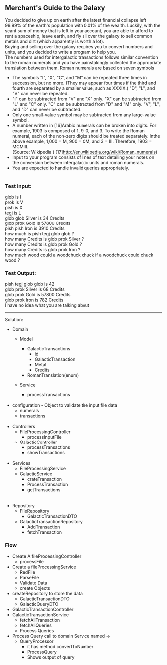 ## Merchant's Guide to the Galaxy

You decided to give up on earth after the latest financial collapse left 99.99% of the earth's population with
0.01% of the wealth. Luckily, with the scant sum of money that is left in your account, you are able to afford
to rent a spaceship, leave earth, and fly all over the galaxy to sell common metals and dirt (which
apparently is worth a lot).<br>
Buying and selling over the galaxy requires you to convert numbers and units, and you decided to write a
program to help you.<br>
The numbers used for intergalactic transactions follows similar convention to the roman numerals and you
have painstakingly collected the appropriate translation between them.
Roman numerals are based on seven symbols<br>

- The symbols "I", "X", "C", and "M" can be repeated three times in succession, but no more. (They
  may appear four times if the third and fourth are separated by a smaller value, such as XXXIX.)
  "D", "L", and "V" can never be repeated.<br>
- "I" can be subtracted from "V" and "X" only. "X" can be subtracted from "L" and "C" only. "C" can
  be subtracted from "D" and "M" only. "V", "L", and "D" can never be subtracted.<br>
- Only one small-value symbol may be subtracted from any large-value symbol.<br>
- A number written in [16]Arabic numerals can be broken into digits. For example, 1903 is
  composed of 1, 9, 0, and 3. To write the Roman numeral, each of the non-zero digits should be
  treated separately. Inthe above example, 1,000 = M, 900 = CM, and 3 = III. Therefore, 1903 =
  MCMIII.<br>
  (Source: Wikipedia ( [17]http://en.wikipedia.org/wiki/Roman_numerals)
- Input to your program consists of lines of text detailing your notes on the conversion between intergalactic
  units and roman numerals.<br>
- You are expected to handle invalid queries appropriately.<br><br>

### Test input:

glob is I <br>
prok is V<br>
pish is X<br>
tegj is L<br>
glob glob Silver is 34 Credits<br>
glob prok Gold is 57800 Credits<br>
pish pish Iron is 3910 Credits<br>
how much is pish tegj glob glob ?<br>
how many Credits is glob prok Silver ?<br>
how many Credits is glob prok Gold ?<br>
how many Credits is glob prok Iron ?<br>
how much wood could a woodchuck chuck if a woodchuck could chuck wood ?<br>

### Test Output:

pish tegj glob glob is 42<br>
glob prok Silver is 68 Credits<br>
glob prok Gold is 57800 Credits<br>
glob prok Iron is 782 Credits<br>
I have no idea what you are talking about<br>

------------------------------------------------------------------------
Solution:

- Domain
    - Model
        - GalacticTransactions
          - id
          - GalacticTransaction
          - Metal
          - Credits
        - RomanTranslation(enum)

    - Service
        - processTransactions
          <br>
          <br>
- configuration - Object to validate the input file data
    - numerals
    - transactions
      <br>
      <br>
- Controllers
    - FileProcessingController
        - processInputFile
    - GalacticController
        - processTransactions
        - showTransactions
          <br>
          <br>
- Services
    - FileProcessingService
    - GalacticService
      - crateTransaction
      - ProcessTransaction
      - getTransactions
      <br>
      <br>
- Repository
    - FileRepository
        - GalacticTransactionDTO
    - GalacticTransactionRepository
        - AddTransaction
        - fetchTransaction

### Flow

- Create A fileProcessingController
    - processFile
- Create a fileProcessingService
    - RedFile
    - ParseFile
    - Validate Data
    - create Objects
- createRepository to store the data
    - GalacticTransactionDTO
    - GalacticQueryDTO
- GalacticTransactionController
- GalacticTransactionService
    - fetchAllTransaction
    - fetchAllQueries
    - Process Queries
- Process Query call to domain Service named ->
    - QueryProcessor
        - it has method convertToNumber
        - ProcessQuery
        - Shows output of query

